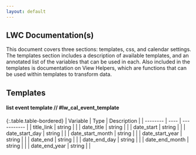 ```yaml
---
layout: default
---
```


## LWC Documentation(s)

This document covers three sections: templates, css, and calendar settings.  The templates section includes a description of available templates, and an annotated list of the variables that can be used in each.  Also included in the templates is documentation on View Helpers, which are functions that can be used within templates to transform data.

## Templates

#### list event template // #lw_cal_event_template

{:.table.table-bordered}
| Variable | Type | Description |
| -------- | ---- | ----------- |
| title_link | string | |
| date_title | string | |
| date_start | string | |
| date_start_day | string | |
| date_start_month | string | |
| date_start_year | string | |
| date_end | string | |
| date_end_day | string | |
| date_end_month | string | |
| date_end_year | string | |
